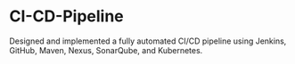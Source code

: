# CI-CD-Pipeline
Designed and implemented a fully automated CI/CD pipeline using Jenkins, GitHub, Maven, Nexus, SonarQube, and Kubernetes.

